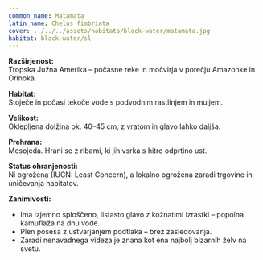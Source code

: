 ```yaml
---
common_name: Matamata
latin_name: Chelus fimbriata
cover: ../../../assets/habitats/black-water/matamata.jpg
habitat: black-water/sl
---
```

**Razširjenost:**  
Tropska Južna Amerika – počasne reke in močvirja v porečju Amazonke in Orinoka.

**Habitat:**  
Stoječe in počasi tekoče vode s podvodnim rastlinjem in muljem.

**Velikost:**  
Oklepljena dolžina ok. 40–45 cm, z vratom in glavo lahko daljša.

**Prehrana:**  
Mesojeda. Hrani se z ribami, ki jih vsrka s hitro odprtino ust.

**Status ohranjenosti:**  
Ni ogrožena (IUCN: Least Concern), a lokalno ogrožena zaradi trgovine in uničevanja habitatov.

**Zanimivosti:**  
- Ima izjemno sploščeno, listasto glavo z kožnatimi izrastki – popolna kamuflaža na dnu vode.  
- Plen posesa z ustvarjanjem podtlaka – brez zasledovanja.  
- Zaradi nenavadnega videza je znana kot ena najbolj bizarnih želv na svetu.
